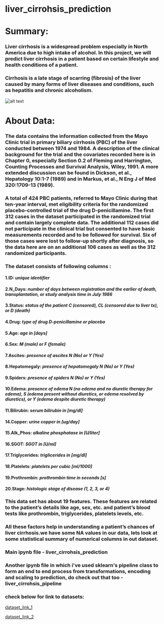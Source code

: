 # **liver_cirrohsis_prediction**
# **Summary:**
### Liver cirrhosis is a widespread problem especially in North America due to high intake of alcohol. In this project, we will predict liver cirrhosis in a patient based on certain lifestyle and health conditions of a patient.

### Cirrhosis is a late stage of scarring (fibrosis) of the liver caused by many forms of liver diseases and conditions, such as hepatitis and chronic alcoholism.

![alt text](https://www.columbiaasia.com/malaysia/sites/default/files/health-article/health-articles-Fatty-Liver-01.jpg)

# **About Data:**
### The data contains the information collected from the Mayo Clinic trial in primary biliary cirrhosis (PBC) of the liver conducted between 1974 and 1984. A description of the clinical background for the trial and the covariates recorded here is in Chapter 0, especially Section 0.2 of Fleming and Harrington, Counting Processes and Survival Analysis, Wiley, 1991. A more extended discussion can be found in Dickson, et al., Hepatology 10:1-7 (1989) and in Markus, et al., N Eng J of Med 320:1709-13 (1989).

### A total of 424 PBC patients, referred to Mayo Clinic during that ten-year interval, met eligibility criteria for the randomized placebo-controlled trial of the drug D-penicillamine. The first 312 cases in the dataset participated in the randomized trial and contain largely complete data. The additional 112 cases did not participate in the clinical trial but consented to have basic measurements recorded and to be followed for survival. Six of those cases were lost to follow-up shortly after diagnosis, so the data here are on an additional 106 cases as well as the 312 randomized participants.


###    **The dataset consists of following columns** :

####    **1.ID:** *unique identifier*
####    **2.N_Days:** *number of days between registration and the earlier of death, transplantation, or study analysis time in July 1986*
####     **3.Status:** *status of the patient C (censored), CL (censored due to liver tx), or D (death)*
####     **4.Drug:** *type of drug D-penicillamine or placebo*
####    **5.Age:** *age in [days]*
####     **6.Sex:** *M (male) or F (female)*
####     **7.Ascites:** *presence of ascites N (No) or Y (Yes)*
####     **8.Hepatomegaly:** *presence of hepatomegaly N (No) or Y (Yes)*
####     **9.Spiders:** *presence of spiders N (No) or Y (Yes)*
####     **10.Edema:** *presence of edema N (no edema and no diuretic therapy for edema), S (edema present without diuretics, or edema resolved by diuretics), or Y (edema despite diuretic therapy)*
####     **11.Bilirubin:** *serum bilirubin in [mg/dl]*
####     **14.Copper:** *urine copper in [ug/day]*
####     **15.Alk_Phos:** *alkaline phosphatase in [U/liter]*
####     **16.SGOT**: *SGOT in [U/ml]*
####     **17.Triglycerides:** *triglicerides in [mg/dl]*
####     **18.Platelets:** *platelets per cubic [ml/1000]*
####     **19.Prothrombin:** *prothrombin time in seconds [s]*
####     **20.Stage:** *histologic stage of disease (1, 2, 3, or 4)*


### This data set has about 19 features. These features are related to the patient’s details like age, sex, etc. and patient’s blood tests like prothrombin, triglycerides, platelets levels, etc. 
### All these factors help in understanding a patient’s chances of liver cirrhosis.we have some NA values in our data, lets look at some statistical summary of numerical columns in out dataset.


### **Main ipynb file - liver_cirrohsis_prediction**

### Another ipynb file in which i've used sklearn's pipeline class to form an end to end process from transformations, encoding and scaling to prediction, do check out that too - **liver_cirrohsis_pipeline**


### check below for link to datasets:

[dataset_link_1](https://www.kaggle.com/datasets/kartik2khandelwal/no-title)

[dataset_link_2](https://www.kaggle.com/datasets/fedesoriano/cirrhosis-prediction-dataset)